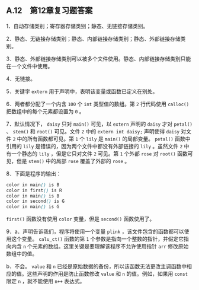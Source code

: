 ## A.12　第12章复习题答案

1．自动存储类别；寄存器存储类别；静态、无链接存储类别。

2．静态、无链接存储类别；静态、内部链接存储类别；静态、外部链接存储类别。

3．静态、外部链接存储类别可以被多个文件使用。静态、内部链接存储类别只能在一个文件中使用。

4．无链接。

5．关键字 `extern` 用于声明中，表明该变量或函数已定义在别处。

6．两者都分配了一个内含 `100` 个 `int` 类型值的数组。第 `2` 行代码使用 `calloc()` 把数组中的每个元素都设置为 `0` 。

7．默认情况下， `daisy` 只对 `main()` 可见，以 `extern` 声明的 `daisy` 才对 `petal()` 、 `stem()` 和 `root()` 可见。文件 `2` 中的 `extern int daisy;` 声明使得 `daisy` 对文件 `2` 中的所有函数都可见。第 `1` 个 `lily` 是 `main()` 的局部变量。 `petal()` 函数中引用的 `lily` 是错误的，因为两个文件中都没有外部链接的 `lily` 。虽然文件 `2` 中有一个静态的 `lily` ，但是它只对文件 `2` 可见。第 `1` 个外部 `rose` 对 `root()` 函数可见，但是 `stem()` 中的局部 `rose` 覆盖了外部的 `rose` 。

8．下面是程序的输出：

```css
color in main() is B
color in first() is R
color in main() is B
color in second() is G
color in main() is G
```

`first()` 函数没有使用 `color` 变量，但是 `second()` 函数使用了。

9．a．声明告诉我们，程序将使用一个变量 `plink` ，该文件包含的函数都可以使用这个变量。 `calu_ct()` 函数的第 `1` 个参数是指向一个整数的指针，并假定它指向内含 `n` 个元素的数组。这里关键是要理解该程序不允许使用指针 `arr` 修改原始数组中的值。

b．不会。 `value` 和 `n` 已经是原始数据的备份，所以该函数无法更改主调函数中相应的值。这些声明的作用是防止函数修改 `value` 和 `n` 的值。例如，如果用 `const` 限定 `n` ，就不能使用 `n++` 表达式。

